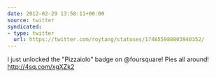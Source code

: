 ```yaml
---
date: 2012-02-29 13:58:11+00:00
source: twitter
syndicated:
- type: twitter
  url: https://twitter.com/roytang/statuses/174855988803940352/
---
```


I just unlocked the "Pizzaiolo" badge on @foursquare! Pies all around! http://4sq.com/xgXZk2